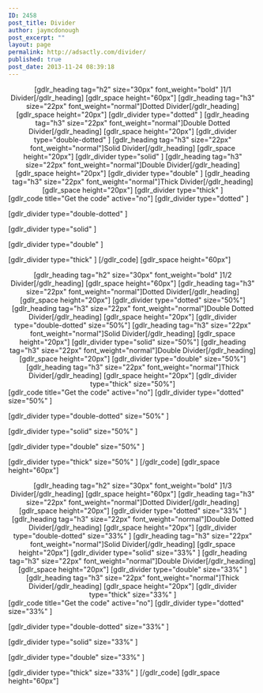 ```yaml
---
ID: 2458
post_title: Divider
author: jaymcdonough
post_excerpt: ""
layout: page
permalink: http://adsactly.com/divider/
published: true
post_date: 2013-11-24 08:39:18
---
```

<center>[gdlr_heading tag="h2" size="30px" font_weight="bold" ]1/1 Divider[/gdlr_heading]
[gdlr_space height="60px"]
[gdlr_heading tag="h3" size="22px" font_weight="normal"]Dotted Divider[/gdlr_heading]
[gdlr_space height="20px"]
[gdlr_divider type="dotted" ]
[gdlr_heading tag="h3" size="22px" font_weight="normal"]Double Dotted Divider[/gdlr_heading]
[gdlr_space height="20px"]
[gdlr_divider type="double-dotted" ]
[gdlr_heading tag="h3" size="22px" font_weight="normal"]Solid Divider[/gdlr_heading]
[gdlr_space height="20px"]
[gdlr_divider type="solid" ]
[gdlr_heading tag="h3" size="22px" font_weight="normal"]Double Divider[/gdlr_heading]
[gdlr_space height="20px"]
[gdlr_divider type="double" ]
[gdlr_heading tag="h3" size="22px" font_weight="normal"]Thick Divider[/gdlr_heading]
[gdlr_space height="20px"]
[gdlr_divider type="thick" ]</center>[gdlr_code title="Get the code" active="no"]
[gdlr_divider type="dotted" ]

[gdlr_divider type="double-dotted" ]

[gdlr_divider type="solid" ]

[gdlr_divider type="double" ]

[gdlr_divider type="thick" ]
[/gdlr_code]
[gdlr_space height="60px"]

<center>
[gdlr_heading tag="h2" size="30px" font_weight="bold" ]1/2 Divider[/gdlr_heading]
[gdlr_space height="60px"]
[gdlr_heading tag="h3" size="22px" font_weight="normal"]Dotted Divider[/gdlr_heading]
[gdlr_space height="20px"]
[gdlr_divider type="dotted" size="50%"]
[gdlr_heading tag="h3" size="22px" font_weight="normal"]Double Dotted Divider[/gdlr_heading]
[gdlr_space height="20px"]
[gdlr_divider type="double-dotted" size="50%"]
[gdlr_heading tag="h3" size="22px" font_weight="normal"]Solid Divider[/gdlr_heading]
[gdlr_space height="20px"]
[gdlr_divider type="solid" size="50%"]
[gdlr_heading tag="h3" size="22px" font_weight="normal"]Double Divider[/gdlr_heading]
[gdlr_space height="20px"]
[gdlr_divider type="double" size="50%"]
[gdlr_heading tag="h3" size="22px" font_weight="normal"]Thick Divider[/gdlr_heading]
[gdlr_space height="20px"]
[gdlr_divider type="thick" size="50%"]</center>[gdlr_code title="Get the code" active="no"]
[gdlr_divider type="dotted" size="50%" ]

[gdlr_divider type="double-dotted" size="50%" ]

[gdlr_divider type="solid" size="50%" ]

[gdlr_divider type="double" size="50%" ]

[gdlr_divider type="thick" size="50%" ]
[/gdlr_code]
[gdlr_space height="60px"]

<center>
[gdlr_heading tag="h2" size="30px" font_weight="bold" ]1/3 Divider[/gdlr_heading]
[gdlr_space height="60px"]
[gdlr_heading tag="h3" size="22px" font_weight="normal"]Dotted Divider[/gdlr_heading]
[gdlr_space height="20px"]
[gdlr_divider type="dotted" size="33%" ]
[gdlr_heading tag="h3" size="22px" font_weight="normal"]Double Dotted Divider[/gdlr_heading]
[gdlr_space height="20px"]
[gdlr_divider type="double-dotted" size="33%" ]
[gdlr_heading tag="h3" size="22px" font_weight="normal"]Solid Divider[/gdlr_heading]
[gdlr_space height="20px"]
[gdlr_divider type="solid" size="33%" ]
[gdlr_heading tag="h3" size="22px" font_weight="normal"]Double Divider[/gdlr_heading]
[gdlr_space height="20px"]
[gdlr_divider type="double" size="33%" ]
[gdlr_heading tag="h3" size="22px" font_weight="normal"]Thick Divider[/gdlr_heading]
[gdlr_space height="20px"]
[gdlr_divider type="thick" size="33%" ]</center>[gdlr_code title="Get the code" active="no"]
[gdlr_divider type="dotted" size="33%" ]

[gdlr_divider type="double-dotted" size="33%" ]

[gdlr_divider type="solid" size="33%" ]

[gdlr_divider type="double" size="33%" ]

[gdlr_divider type="thick" size="33%" ]
[/gdlr_code]
[gdlr_space height="60px"]